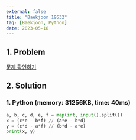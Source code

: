 ```yaml
---
external: false
title: "Baekjoon 19532"
tag: [Baekjoon, Python]
date: 2023-05-18
---
```


## 1. Problem

[문제 확인하기](https://www.acmicpc.net/problem/19532)

## 2. Solution

### 1. Python (memory: 31256KB, time: 40ms)

```python
a, b, c, d, e, f = map(int, input().split())
x = (c*e - b*f) // (a*e - b*d)
y = (c*d - a*f) // (b*d - a*e)
print(x, y)
```

